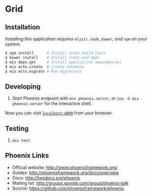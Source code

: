 # Grid

## Installation

*Installing this application requires `elixir`, `node`, `bower`, and `npm` on your system.*

```sh
$ npm install      # Install asset build tools
$ bower install    # Install front-end deps
$ mix deps.get     # Install application dependencies
$ mix ecto.create  # Create database
$ mix ecto.migrate # Run migrations
```

## Developing

  1. Start Phoenix endpoint with `mix phoenix.server`, or `iex -S mix phoenix.server` for the interactive shell.

Now you can visit [`localhost:4000`](http://localhost:4000) from your browser.

## Testing

  1. `mix test`

## Phoenix Links

  * Official website: http://www.phoenixframework.org/
  * Guides: http://phoenixframework.org/docs/overview
  * Docs: http://hexdocs.pm/phoenix
  * Mailing list: http://groups.google.com/group/phoenix-talk
  * Source: https://github.com/phoenixframework/phoenix
